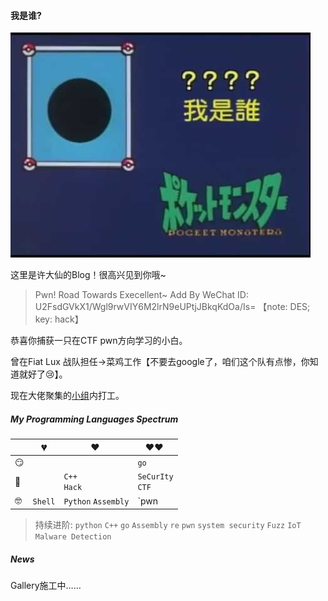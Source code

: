 #### 我是谁? 

![whoami](/img/woami.jpg)

这里是许大仙的Blog！很高兴见到你哦~

> Pwn! Road Towards Execellent~
> Add By WeChat ID: U2FsdGVkX1/Wgl9rwVIY6M2lrN9eUPtjJBkqKdOa/Is=
> 【note: DES; key: hack】


恭喜你捕获一只在CTF pwn方向学习的小白。

曾在Fiat Lux 战队担任->菜鸡工作【不要去google了，咱们这个队有点惨，你知道就好了:cry:】。

现在大佬聚集的[小组](http://www.wingtecher.com/person)内打工。

##### My Programming Languages Spectrum

|      | 💔️       | ❤️ ️                  | ❤️❤️ ️                  |
| :--- | ------- | ------------------- | -------------------- |
| 😏    |         |                     | `go`                 |
| 🧐    |         | `C++`  <br> `Hack`  | `SeCurIty`<br> `CTF` |
| 🤓    | `Shell` | `Python` `Assembly` | `pwn | re`           |

> 持续进阶: `python` `C++` `go`  `Assembly` `re` `pwn` `system security` `Fuzz` `IoT` `Malware Detection`


##### News
Gallery施工中……